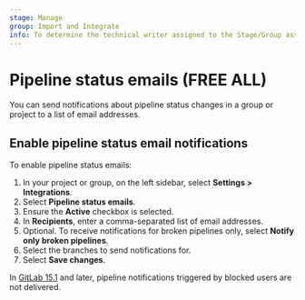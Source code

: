 ```yaml
---
stage: Manage
group: Import and Integrate
info: To determine the technical writer assigned to the Stage/Group associated with this page, see https://about.gitlab.com/handbook/product/ux/technical-writing/#assignments
---
```


# Pipeline status emails **(FREE ALL)**

You can send notifications about pipeline status changes in a group or
project to a list of email addresses.

## Enable pipeline status email notifications

To enable pipeline status emails:

1. In your project or group, on the left sidebar, select **Settings > Integrations**.
1. Select **Pipeline status emails**.
1. Ensure the **Active** checkbox is selected.
1. In **Recipients**, enter a comma-separated list of email addresses.
1. Optional. To receive notifications for broken pipelines only, select
   **Notify only broken pipelines**.
1. Select the branches to send notifications for.
1. Select **Save changes**.

In [GitLab 15.1](https://gitlab.com/gitlab-org/gitlab/-/merge_requests/89546)
and later, pipeline notifications triggered by blocked users are not delivered.
